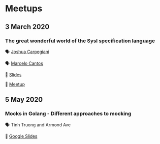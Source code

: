# Meetups

## 3 March 2020

### The great wonderful world of the Sysl specification language

🗣 [Joshua Carpegiani](https://github.com/joshcarp/)

🗣 [Marcelo Cantos](https://github.com/marcelocantos)

📔 [Slides](https://joshcarp.com/sysl-presentation/#/)

💬 [Meetup](https://www.meetup.com/golang-mel/events/zknlprybcfbfb/)

## 5 May 2020

### Mocks in Golang - Different approaches to mocking

🗣 Tinh Truong and Armond Ave

📔 [Google Slides](https://docs.google.com/presentation/d/1y3KUTpawsQamLXzCa-bWW9n_7sVVzN_756wdiDd5Mfc/edit#slide=id.g5f8e722a62_0_839)
